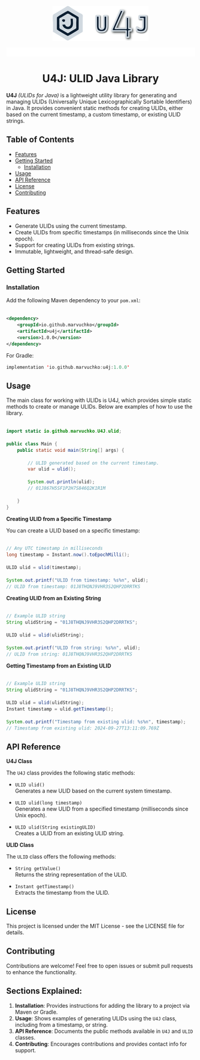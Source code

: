 <p align="center">
    <img width="256" alt="Logo" src=".github/images/logo-v2.png" />
</p>

<p align="center">
  <a href="#">
    <img alt="badges" src="./.github/images/badges.svg" />
  </a>
</p>

#
<h1 align="center">U4J: ULID Java Library</h1>

**U4J** _(ULIDs for Java)_ is a lightweight utility library for generating and managing ULIDs (Universally Unique
Lexicographically Sortable Identifiers) in Java. It provides convenient static methods for creating ULIDs, either based
on the current timestamp, a custom timestamp, or existing ULID strings.

## Table of Contents
- [Features](#Features)
- [Getting Started](#Getting-Started)
  - [Installation](#Installation)
- [Usage](#Usage)
- [API Reference](#API-Reference)
- [License](#license)
- [Contributing](#contributing)

## Features

- Generate ULIDs using the current timestamp.
- Create ULIDs from specific timestamps (in milliseconds since the Unix epoch).
- Support for creating ULIDs from existing strings.
- Immutable, lightweight, and thread-safe design.

## Getting Started

### Installation

Add the following Maven dependency to your `pom.xml`:

```xml

<dependency>
    <groupId>io.github.marvuchko</groupId>
    <artifactId>u4j</artifactId>
    <version>1.0.0</version>
</dependency>
```

For Gradle:

```Kotlin
implementation 'io.github.marvuchko:u4j:1.0.0'
```

## Usage

The main class for working with ULIDs is U4J, which provides simple static methods to create or manage ULIDs. Below are
examples of how to use the library.

```Java

import static io.github.marvuchko.U4J.ulid;

public class Main {
    public static void main(String[] args) {

        // ULID generated based on the current timestamp.
        var ulid = ulid();
        
        System.out.println(ulid); 
        // 01J867H5SF1P2H7S846Q2K1R1M

    }
}

```

**Creating ULID from a Specific Timestamp**

You can create a ULID based on a specific timestamp:

```Java

// Any UTC timestamp in milliseconds
long timestamp = Instant.now().toEpochMilli();

ULID ulid = ulid(timestamp);

System.out.printf("ULID from timestamp: %s%n", ulid);
// ULID from timestamp: 01J8THQNJ9VHR3S2QHP2DRRTKS

```

**Creating ULID from an Existing String**

```Java

// Example ULID string
String ulidString = "01J8THQNJ9VHR3S2QHP2DRRTKS";

ULID ulid = ulid(ulidString);

System.out.printf("ULID from string: %s%n", ulid);
// ULID from string: 01J8THQNJ9VHR3S2QHP2DRRTKS

```

**Getting Timestamp from an Existing ULID**

```Java

// Example ULID string
String ulidString = "01J8THQNJ9VHR3S2QHP2DRRTKS";

ULID ulid = ulid(ulidString);
Instant timestamp = ulid.getTimestamp();

System.out.printf("Timestamp from existing ulid: %s%n", timestamp);
// Timestamp from existing ulid: 2024-09-27T13:11:09.769Z

```

## API Reference

**U4J Class**

The `U4J` class provides the following static methods:

* `ULID ulid()` <br>
  Generates a new ULID based on the current system timestamp.

* `ULID ulid(long timestamp)` <br>
  Generates a new ULID from a specified timestamp (milliseconds since Unix epoch).

* `ULID ulid(String existingULID)` <br>
  Creates a ULID from an existing ULID string.

**ULID Class**

The `ULID` class offers the following methods:

* `String getValue()` <br>
  Returns the string representation of the ULID.

* `Instant getTimestamp()` <br>
  Extracts the timestamp from the ULID.

## License

This project is licensed under the MIT License - see the LICENSE file for details.

## Contributing

Contributions are welcome! Feel free to open issues or submit pull requests to enhance the functionality.

## Sections Explained:

1. **Installation**: Provides instructions for adding the library to a project via Maven or Gradle.
2. **Usage**: Shows examples of generating ULIDs using the `U4J` class, including from a timestamp, or
   string.
3. **API Reference**: Documents the public methods available in `U4J` and `ULID` classes.
4. **Contributing**: Encourages contributions and provides contact info for support.